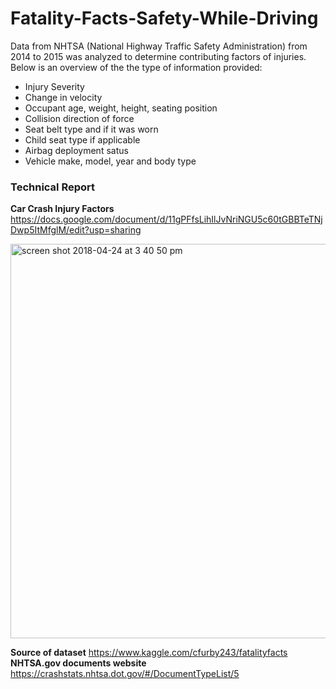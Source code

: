 # Fatality-Facts-Safety-While-Driving
Data from NHTSA (National Highway Traffic Safety Administration) from 2014 to 2015 was analyzed to determine contributing factors of injuries.  Below is an overview of the the type of information provided: 
- Injury Severity
- Change in velocity
- Occupant age, weight, height, seating position
- Collision direction of force
- Seat belt type and if it was worn 
- Child seat type if applicable
- Airbag deployment satus
- Vehicle make, model, year and body type 

### Technical Report
**Car Crash Injury Factors**  
https://docs.google.com/document/d/11gPFfsLihIlJvNriNGU5c60tGBBTeTNjDwp5ItMfglM/edit?usp=sharing

<img width="631" alt="screen shot 2018-04-24 at 3 40 50 pm" src="https://user-images.githubusercontent.com/7989686/39213007-f7aed162-47d5-11e8-833b-5bbba4f4bab5.png">

**Source of dataset**
https://www.kaggle.com/cfurby243/fatalityfacts                                   
**NHTSA.gov documents website**                                                 
https://crashstats.nhtsa.dot.gov/#/DocumentTypeList/5
